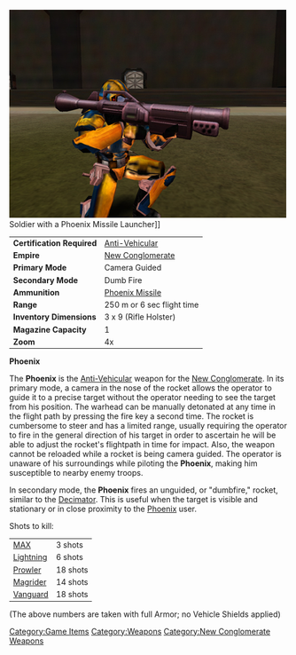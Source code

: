 ![](/images/PSScreenShot0249.jpg "fig:PSScreenShot0249.jpg") Soldier with a
Phoenix Missile Launcher\]\]

|                            |                                                  |
| -------------------------- | ------------------------------------------------ |
| **Certification Required** | [Anti-Vehicular](/Anti-Vehicular "wikilink")     |
| **Empire**                 | [New Conglomerate](/New_Conglomerate "wikilink") |
| **Primary Mode**           | Camera Guided                                    |
| **Secondary Mode**         | Dumb Fire                                        |
| **Ammunition**             | [Phoenix Missile](/Phoenix_Missile "wikilink")   |
| **Range**                  | 250 m or 6 sec flight time                       |
| **Inventory Dimensions**   | 3 x 9 (Rifle Holster)                            |
| **Magazine Capacity**      | 1                                                |
| **Zoom**                   | 4x                                               |

**Phoenix**

The **Phoenix** is the [Anti-Vehicular](/Anti-Vehicular "wikilink")
weapon for the [New Conglomerate](/New_Conglomerate "wikilink"). In its
primary mode, a camera in the nose of the rocket allows the operator to
guide it to a precise target without the operator needing to see the
target from his position. The warhead can be manually detonated at any
time in the flight path by pressing the fire key a second time. The
rocket is cumbersome to steer and has a limited range, usually requiring
the operator to fire in the general direction of his target in order to
ascertain he will be able to adjust the rocket's flightpath in time for
impact. Also, the weapon cannot be reloaded while a rocket is being
camera guided. The operator is unaware of his surroundings while
piloting the **Phoenix**, making him susceptible to nearby enemy troops.

In secondary mode, the **Phoenix** fires an unguided, or "dumbfire,"
rocket, similar to the [Decimator](/Decimator "wikilink"). This is useful
when the target is visible and stationary or in close proximity to the
[Phoenix](/Phoenix "wikilink") user.

Shots to kill:

|                                    |          |
| ---------------------------------- | -------- |
| [MAX](/MAX "wikilink")             | 3 shots  |
| [Lightning](/Lightning "wikilink") | 6 shots  |
| [Prowler](/Prowler "wikilink")     | 18 shots |
| [Magrider](/Magrider "wikilink")   | 14 shots |
| [Vanguard](/Vanguard "wikilink")   | 18 shots |

(The above numbers are taken with full Armor; no Vehicle Shields
applied)

[Category:Game Items](/Category:Game_Items "wikilink")
[Category:Weapons](/Category:Weapons "wikilink") [Category:New
Conglomerate Weapons](/Category:New_Conglomerate_Weapons "wikilink")

